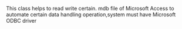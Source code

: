 This class helps to read write certain. mdb file of Microsoft Access to automate certain data handling operation,system must have Microsoft ODBC driver
